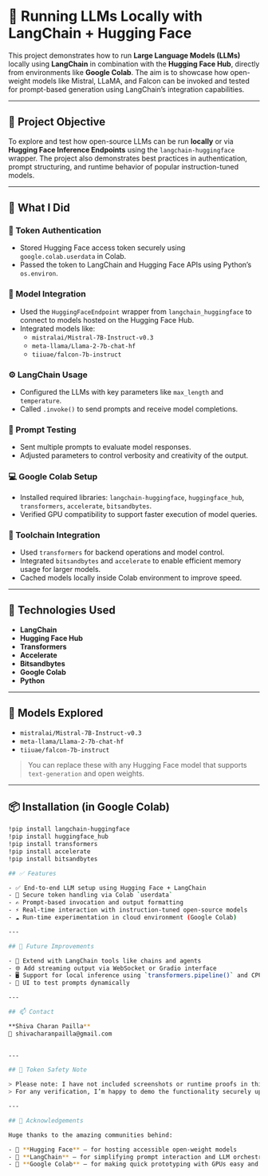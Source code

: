 # 🧠 Running LLMs Locally with LangChain + Hugging Face

This project demonstrates how to run **Large Language Models (LLMs)** locally using **LangChain** in combination with the **Hugging Face Hub**, directly from environments like **Google Colab**. The aim is to showcase how open-weight models like Mistral, LLaMA, and Falcon can be invoked and tested for prompt-based generation using LangChain’s integration capabilities.

---

## 📌 Project Objective

To explore and test how open-source LLMs can be run **locally** or via **Hugging Face Inference Endpoints** using the `langchain-huggingface` wrapper. The project also demonstrates best practices in authentication, prompt structuring, and runtime behavior of popular instruction-tuned models.

---

## 🚀 What I Did

### 🔐 Token Authentication
- Stored Hugging Face access token securely using `google.colab.userdata` in Colab.
- Passed the token to LangChain and Hugging Face APIs using Python’s `os.environ`.

### 🔗 Model Integration
- Used the `HuggingFaceEndpoint` wrapper from `langchain_huggingface` to connect to models hosted on the Hugging Face Hub.
- Integrated models like:
  - `mistralai/Mistral-7B-Instruct-v0.3`
  - `meta-llama/Llama-2-7b-chat-hf`
  - `tiiuae/falcon-7b-instruct`

### ⚙️ LangChain Usage
- Configured the LLMs with key parameters like `max_length` and `temperature`.
- Called `.invoke()` to send prompts and receive model completions.

### 🧪 Prompt Testing
- Sent multiple prompts to evaluate model responses.
- Adjusted parameters to control verbosity and creativity of the output.

### 💻 Google Colab Setup
- Installed required libraries: `langchain-huggingface`, `huggingface_hub`, `transformers`, `accelerate`, `bitsandbytes`.
- Verified GPU compatibility to support faster execution of model queries.

### 🧵 Toolchain Integration
- Used `transformers` for backend operations and model control.
- Integrated `bitsandbytes` and `accelerate` to enable efficient memory usage for larger models.
- Cached models locally inside Colab environment to improve speed.

---

## 🔧 Technologies Used

- **LangChain**
- **Hugging Face Hub**
- **Transformers**
- **Accelerate**
- **Bitsandbytes**
- **Google Colab**
- **Python**

---

## 🧪 Models Explored

- `mistralai/Mistral-7B-Instruct-v0.3`
- `meta-llama/Llama-2-7b-chat-hf`
- `tiiuae/falcon-7b-instruct`

> You can replace these with any Hugging Face model that supports `text-generation` and open weights.

---

## 📦 Installation (in Google Colab)

```bash
!pip install langchain-huggingface
!pip install huggingface_hub
!pip install transformers
!pip install accelerate
!pip install bitsandbytes

## ✅ Features

- ✅ End-to-end LLM setup using Hugging Face + LangChain  
- 🔐 Secure token handling via Colab `userdata`  
- ✍️ Prompt-based invocation and output formatting  
- ⚡ Real-time interaction with instruction-tuned open-source models  
- ☁️ Run-time experimentation in cloud environment (Google Colab)  

---

## 🤖 Future Improvements

- 🧩 Extend with LangChain tools like chains and agents  
- 🌐 Add streaming output via WebSocket or Gradio interface  
- 🖥️ Support for local inference using `transformers.pipeline()` and CPU/GPU fallback  
- 🧪 UI to test prompts dynamically  

---

## 📫 Contact

**Shiva Charan Pailla**  
📧 shivacharanpailla@gmail.com  
 

---

## 🔐 Token Safety Note

> Please note: I have not included screenshots or runtime proofs in this public repository to avoid exposing sensitive Hugging Face tokens, which could be misused by others.  
> For any verification, I’m happy to demo the functionality securely upon request.

---

## 🙌 Acknowledgements

Huge thanks to the amazing communities behind:

- 🤗 **Hugging Face** – for hosting accessible open-weight models  
- 🦜 **LangChain** – for simplifying prompt interaction and LLM orchestration  
- 🧪 **Google Colab** – for making quick prototyping with GPUs easy and accessible  

